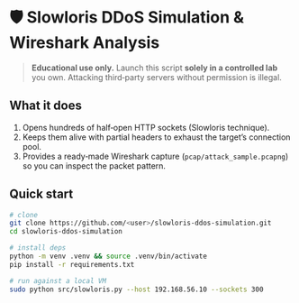 # 🛡️ Slowloris DDoS Simulation & Wireshark Analysis

> **Educational use only.** Launch this script **solely in a controlled lab** you own. Attacking third‑party servers without permission is illegal.

## What it does
1. Opens hundreds of half‑open HTTP sockets (Slowloris technique).  
2. Keeps them alive with partial headers to exhaust the target’s connection pool.  
3. Provides a ready‑made Wireshark capture (`pcap/attack_sample.pcapng`) so you can inspect the packet pattern.

## Quick start

```bash
# clone
git clone https://github.com/<user>/slowloris-ddos-simulation.git
cd slowloris-ddos-simulation

# install deps
python -m venv .venv && source .venv/bin/activate
pip install -r requirements.txt

# run against a local VM
sudo python src/slowloris.py --host 192.168.56.10 --sockets 300
